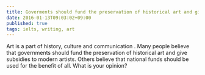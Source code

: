 ```yaml
---
title: Goverments should fund the preservation of historical art and give subsidies to modern artists
date: 2016-01-13T09:03:02+09:00
published: true
tags: ielts, writing, art
---
```



Art is a part of history, culture and communication . Many people believe that governments should fund the preservation of historical  art and give subsidies to modern artists. Others believe that national funds should be used for the benefit of all. What is your opinion?


